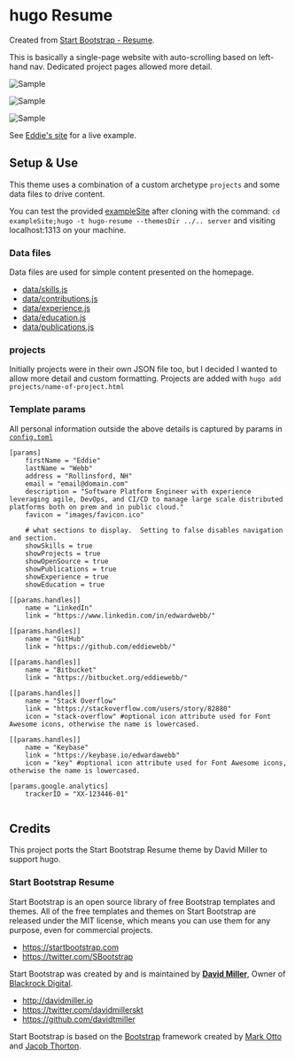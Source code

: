 # hugo Resume

Created from [Start Bootstrap - Resume](https://startbootstrap.com/template-overviews/resume/).

This is basically a single-page website with auto-scrolling based on left-hand nav.  Dedicated project pages allowed more detail.

![Sample](https://raw.githubusercontent.com/eddiewebb/hugo-resume/master/images/about.png)

![Sample](https://raw.githubusercontent.com/eddiewebb/hugo-resume/master/images/skills.png)

![Sample](https://raw.githubusercontent.com/eddiewebb/hugo-resume/master/images/projects.png)

See [Eddie's site](https://edwardawebb.com) for a live example.

## Setup & Use

This theme uses a combination of a custom archetype `projects` and some data files to drive content.

You can test the provided [exampleSite](exampleSite) after cloning with the command: `cd exampleSite;hugo -t hugo-resume --themesDir ../.. server` and visiting localhost:1313 on your machine.

### Data files
Data files are used for simple content presented on the homepage.

- [data/skills.js](https://github.com/eddiewebb/hugo-resume/blob/master/exampleSite/data/skills.js)
- [data/contributions.js](https://github.com/eddiewebb/hugo-resume/blob/master/exampleSite/data/contributions.js)
- [data/experience.js](https://github.com/eddiewebb/hugo-resume/blob/master/exampleSite/data/experience.js)
- [data/education.js](https://github.com/eddiewebb/hugo-resume/blob/master/exampleSite/data/education.js)
- [data/publications.js](https://github.com/eddiewebb/hugo-resume/blob/master/exampleSite/data/publications.js)

### projects
Initially projects were in their own JSON file too, but I decided I wanted to allow more detail and custom formatting.
Projects are added with `hugo add projects/name-of-project.html`

### Template params

All personal information outside the above details is captured by params in [`config.toml`](https://github.com/eddiewebb/hugo-resume/blob/master/exampleSite/config.toml)

```
[params]
    firstName = "Eddie"
    lastName = "Webb"
    address = "Rollinsford, NH"
    email = "email@domain.com"
    description = "Software Platform Engineer with experience leveraging agile, DevOps, and CI/CD to manage large scale distributed platforms both on prem and in public cloud."
    favicon = "images/favicon.ico"

    # what sections to display.  Setting to false disables navigation and section.
    showSkills = true
    showProjects = true
    showOpenSource = true
    showPublications = true
    showExperience = true
    showEducation = true

[[params.handles]]
    name = "LinkedIn"
    link = "https://www.linkedin.com/in/edwardwebb/"

[[params.handles]]
    name = "GitHub"
    link = "https://github.com/eddiewebb/"

[[params.handles]]
    name = "Bitbucket"
    link = "https://bitbucket.org/eddiewebb/"

[[params.handles]]
    name = "Stack Overflow"
    link = "https://stackoverflow.com/users/story/82880"
    icon = "stack-overflow" #optional icon attribute used for Font Awesome icons, otherwise the name is lowercased.

[[params.handles]]
    name = "Keybase"
    link = "https://keybase.io/edwardawebb"
    icon = "key" #optional icon attribute used for Font Awesome icons, otherwise the name is lowercased.

[params.google.analytics]
    trackerID = "XX-123446-01"


```

## Credits

This project ports the Start Bootstrap Resume theme by David Miller to support hugo.

### Start Bootstrap Resume

Start Bootstrap is an open source library of free Bootstrap templates and themes. All of the free templates and themes on Start Bootstrap are released under the MIT license, which means you can use them for any purpose, even for commercial projects.

* https://startbootstrap.com
* https://twitter.com/SBootstrap

Start Bootstrap was created by and is maintained by **[David Miller](http://davidmiller.io/)**, Owner of [Blackrock Digital](http://blackrockdigital.io/).

* http://davidmiller.io
* https://twitter.com/davidmillerskt
* https://github.com/davidtmiller

Start Bootstrap is based on the [Bootstrap](http://getbootstrap.com/) framework created by [Mark Otto](https://twitter.com/mdo) and [Jacob Thorton](https://twitter.com/fat).
